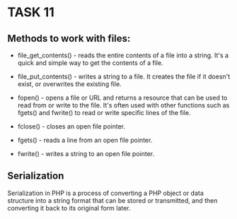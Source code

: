 # TASK 11

## Methods to work with files:

- file_get_contents() - reads the entire contents of a file into a string. It's a quick and simple way to get the contents of a file.

- file_put_contents() - writes a string to a file. It creates the file if it doesn't exist, or overwrites the existing file.

- fopen() - opens a file or URL and returns a resource that can be used to read from or write to the file. It's often used with other functions such as fgets() and fwrite() to read or write specific lines of the file.

- fclose() - closes an open file pointer.

- fgets() - reads a line from an open file pointer.

- fwrite() - writes a string to an open file pointer.

## Serialization

Serialization in PHP is a process of converting a PHP object or data structure into a string format that can be stored or transmitted, and then converting it back to its original form later.
